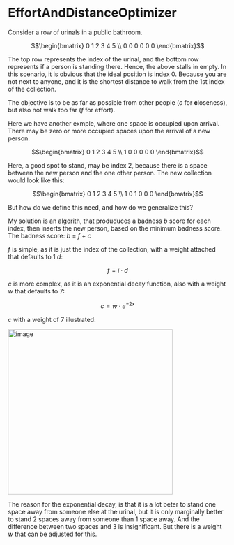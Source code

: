 # EffortAndDistanceOptimizer

Consider a row of urinals in a public bathroom.
```math
\begin{bmatrix}
 0  1  2  3  4  5 \\ 
 0  0  0  0  0  0 
\end{bmatrix}
```
The top row represents the index of the urinal, and the bottom row represents if a person is standing there. Hence, the above stalls in empty. In this scenario, it is obvious that the ideal position is index 0. Because you are not next to anyone, and it is the shortest distance to walk from the 1st index of the collection.

The objective is to be as far as possible from other people (_c_ for **c**loseness), but also not walk too far (_f_ for e**f**fort).

Here we have another exmple, where one space is occupied upon arrival. There may be zero or more occupied spaces upon the arrival of a new person.
```math
\begin{bmatrix}
 0  1  2  3  4  5 \\ 
 1  0  0  0  0  0 
\end{bmatrix}
```
Here, a good spot to stand, may be index 2, because there is a space between the new person and the one other person. The new collection would look like this:
```math
\begin{bmatrix}
 0  1  2  3  4  5 \\ 
 1  0  1  0  0  0 
\end{bmatrix}
```
But how do we define this need, and how do we generalize this? 

My solution is an algorith, that produduces a badness _b_ score for each index, then inserts the new person, based on the minimum badness score. The badness score: _b_ =  _f_ + _c_

_f_ is simple, as it is just the index of the collection, with a weight attached that defaults to 1 _d_:
```math
f = i\cdot d
```
_c_ is more complex, as it is an exponential decay function, also with a weight _w_ that defaults to 7:
```math
c = w\cdot e^{-2x}
```
_c_ with a weight of 7 illustrated:


<img width="378" alt="image" src="https://github.com/DivanVanZyl/EffortAndDistanceOptimizer/assets/5897077/b42aaa78-ecf6-4ddc-84ca-65a29abde4de">

The reason for the exponential decay, is that it is a lot beter to stand one space away from someone else at the urinal, but it is only marginally better to stand 2 spaces away from someone than 1 space away. And the difference between two spaces and 3 is insignificant. But there is a weight _w_ that can be adjusted for this.
